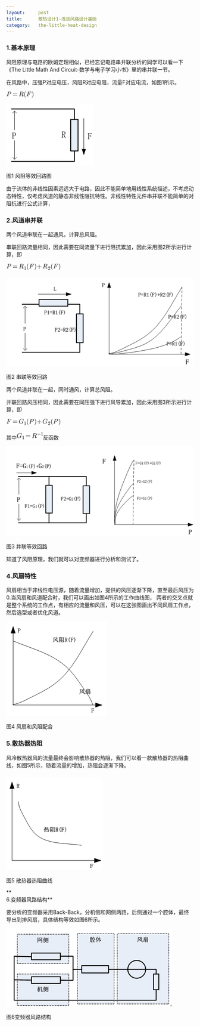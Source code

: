 ```yaml
---
layout:     post
title:      散热设计1-浅谈风路设计基础
category:   the-little-heat-design
---
```


### **1.基本原理**

风阻原理与电路的欧姆定理相似，已经忘记电路串并联分析的同学可以看一下《The Little Math And Circuit-数学与电子学习小书》里的串并联一节。

在风路中，压强P对应电压，风阻R对应电阻，流量F对应电流，如图1所示。

![](/images/the-little-heat-design/formula_S1_F3.gif)

![](/images/the-little-heat-design/Cover_Heat_S1_E1.png)

图1 风阻等效回路图

由于流体的非线性因素远远大于电路，因此不能简单地用线性系统描述，不考虑动态特性，仅考虑风道的静态非线性阻抗特性。非线性特性元件串并联不能简单的对阻抗进行公式计算，

### **2.风道串并联**

两个风道串联在一起通风，计算总风阻。

串联回路流量相同，因此需要在同流量下进行阻抗累加，因此采用图2所示进行计算，即

![](/images/the-little-heat-design/formula_S1_F4.gif)

![](/images/the-little-heat-design/Cover_Heat_S1_E2.png)

图2 串联等效回路

两个风道并联在一起，同时通风，计算总风阻。

并联回路风压相同，因此需要在同压强下进行风导累加，因此采用图3所示进行计算，即

![](/images/the-little-heat-design/formula_S1_F1.gif)

其中![](/images/the-little-heat-design/formula_S1_F2.gif)反函数

![](/images/the-little-heat-design/Cover_Heat_S1_E3.png)

图3 并联等效回路

知道了风阻原理，我们就可以对变频器进行分析和测试了。

### **4.风扇特性**

风扇相当于非线性电压源，随着流量增加，提供的风压逐渐下降，直至最后风压为0.当风扇和风道配合时，我们可以画出如图4所示的工作曲线图， 两者的交叉点就是整个系统的工作点，有相应的流量和风压，可以在这张图画出不同风扇工作点，然后选型或者优化风道。

![](/images/the-little-heat-design/Cover_Heat_S1_E7.png)

图4 风扇和风阻配合

### **5.散热器热阻**

风冷散热器风的流量最终会影响散热器的热阻，我们可以看一款散热器的热阻曲线，如图5所示，随着流量的增加，热阻会逐渐下降。

### ![](/images/the-little-heat-design/Cover_Heat_S1_E8.png)

图5 散热器热阻曲线

**  
6.变频器风路结构**

要分析的变频器采用Back-Back，分机侧和网侧两路，后侧通过一个腔体，最终导出到排风扇，具体结构等效如图6所示。

![](/images/the-little-heat-design/Cover_Heat_S1_E4.png)

图6变频器风路结构

